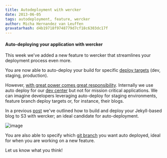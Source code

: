 ```yaml
---
title: Autodeployment with wercker
date: 2013-06-05
tags: autodeployment, feature, wercker
author: Micha Hernandez van Leuffen
gravatarhash: d4b19718f9748779d7cf18c6303dc17f
---
```


<h4 class="subheader">
Auto-deploying your application with wercker
</h4>

This week we've added a new feature to wercker that streamlines your deployment process even more.

You are now able to auto-deploy your build for specific [deploy targets](http://devcenter.wercker.com/articles/introduction/deployment.html) (dev, staging, production).

However, [with great power comes great responsibility](http://en.wikiquote.org/wiki/Stan_Lee). Internally we use auto deploy for our [dev center](http://devcenter.wercker.com) but not for mission critical applications. We can imagine developers leveraging auto-deploy for staging environments, feature branch deploy targets or, for instance, their blogs.

In a previous [post](http://blog.wercker.com/2013/05/31/simplify-you-jekyll-publishing-process-with-wercker.html) we've outlined how to build and deploy your Jekyll-based blog to S3 with wercker; an ideal candidate for auto-deployment.

![image](http://f.cl.ly/items/2R1a1Y3V0r3k2A2j3U0P/Screen%20Shot%202013-06-03%20at%203.18.49%20PM.png)

You are also able to specify which [git branch](http://git-scm.com/book/en/Git-Branching-Basic-Branching-and-Merging) you want auto deployed, ideal for when you are working on a new feature.

Let us know what you think!